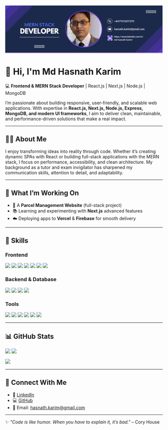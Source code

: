 <!-- Banner -->
![Banner](https://github.com/hasnathg/hasnathg/blob/main/github%20banner.JPG) 


# 👋 Hi, I'm Md Hasnath Karim

💻 **Frontend & MERN Stack Developer** | React.js | Next.js | Node.js | MongoDB  

I’m passionate about building responsive, user-friendly, and scalable web applications. With expertise in **React.js, Next.js, Node.js, Express, MongoDB, and modern UI frameworks**, I aim to deliver clean, maintainable, and performance-driven solutions that make a real impact.

---

## 👨‍💻 About Me
I enjoy transforming ideas into reality through code. Whether it’s creating dynamic SPAs with React or building full-stack applications with the MERN stack, I focus on performance, accessibility, and clean architecture. My background as a tutor and exam invigilator has sharpened my communication skills, attention to detail, and adaptability.

---

## 🔭 What I’m Working On
- 🚀 A **Parcel Management Website** (full-stack project)
- 📚 Learning and experimenting with **Next.js** advanced features
- ☁️ Deploying apps to **Vercel** & **Firebase** for smooth delivery

---

## 🧰 Skills

### Frontend
<p>
  <img height="28" src="https://cdn.jsdelivr.net/gh/devicons/devicon/icons/react/react-original.svg" />
  <img height="28" src="https://cdn.jsdelivr.net/gh/devicons/devicon/icons/nextjs/nextjs-original.svg" />
  <img height="28" src="https://cdn.jsdelivr.net/gh/devicons/devicon/icons/javascript/javascript-original.svg" />
  <img height="28" src="https://cdn.jsdelivr.net/gh/devicons/devicon/icons/html5/html5-original.svg" />
  <img height="28" src="https://cdn.jsdelivr.net/gh/devicons/devicon/icons/css3/css3-original.svg" />
  <img height="28" src="https://cdn.jsdelivr.net/gh/devicons/devicon/icons/tailwindcss/tailwindcss-plain.svg" />
  <img height="28" src="https://cdn.jsdelivr.net/gh/devicons/devicon/icons/bootstrap/bootstrap-original.svg" />
</p>

### Backend & Database
<p>
  <img height="28" src="https://cdn.jsdelivr.net/gh/devicons/devicon/icons/nodejs/nodejs-original.svg" />
  <img height="28" src="https://cdn.jsdelivr.net/gh/devicons/devicon/icons/express/express-original.svg" />
  <img height="28" src="https://cdn.jsdelivr.net/gh/devicons/devicon/icons/mongodb/mongodb-original.svg" />
  <img height="28" src="https://cdn.jsdelivr.net/gh/devicons/devicon/icons/firebase/firebase-plain.svg" />
</p>

### Tools
<p>
  <img height="28" src="https://cdn.jsdelivr.net/gh/devicons/devicon/icons/git/git-original.svg" />
  <img height="28" src="https://cdn.jsdelivr.net/gh/devicons/devicon/icons/github/github-original.svg" />
  <img height="28" src="https://cdn.jsdelivr.net/gh/devicons/devicon/icons/vercel/vercel-original.svg" />
  <img height="28" src="https://cdn.jsdelivr.net/gh/devicons/devicon/icons/netlify/netlify-original.svg" />
  <img height="28" src="https://cdn.jsdelivr.net/gh/devicons/devicon/icons/postman/postman-original.svg" />
  <img height="28" src="https://cdn.jsdelivr.net/gh/devicons/devicon/icons/vscode/vscode-original.svg" />
</p>

---

## 📊 GitHub Stats
<p>
  <img src="https://github-readme-streak-stats.herokuapp.com?user=hasnathg&theme=react" height="165" />
  <img src="https://github-readme-stats.vercel.app/api?username=hasnathg&show_icons=true&theme=react" height="165" />
</p>
<p>
  <img src="https://github-readme-stats.vercel.app/api/top-langs/?username=hasnathg&layout=compact&theme=react" />
</p>

---

## 🔗 Connect With Me
- 💼 [LinkedIn](https://www.linkedin.com/in/md-hasnath-karim/)  
- 💻 [GitHub](https://github.com/hasnathg)   
- 📧 Email: hasnath.karim@gmail.com  

---

✨ *"Code is like humor. When you have to explain it, it’s bad."* – Cory House

